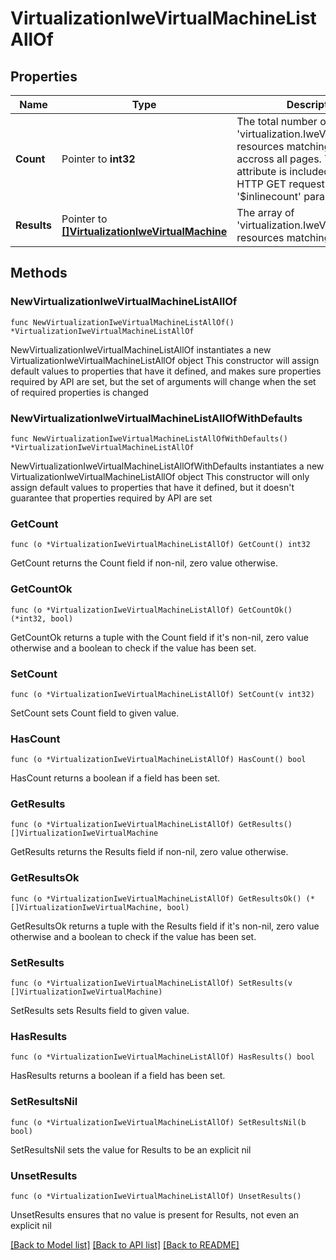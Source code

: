 # VirtualizationIweVirtualMachineListAllOf

## Properties

Name | Type | Description | Notes
------------ | ------------- | ------------- | -------------
**Count** | Pointer to **int32** | The total number of &#39;virtualization.IweVirtualMachine&#39; resources matching the request, accross all pages. The &#39;Count&#39; attribute is included when the HTTP GET request includes the &#39;$inlinecount&#39; parameter. | [optional] 
**Results** | Pointer to [**[]VirtualizationIweVirtualMachine**](VirtualizationIweVirtualMachine.md) | The array of &#39;virtualization.IweVirtualMachine&#39; resources matching the request. | [optional] 

## Methods

### NewVirtualizationIweVirtualMachineListAllOf

`func NewVirtualizationIweVirtualMachineListAllOf() *VirtualizationIweVirtualMachineListAllOf`

NewVirtualizationIweVirtualMachineListAllOf instantiates a new VirtualizationIweVirtualMachineListAllOf object
This constructor will assign default values to properties that have it defined,
and makes sure properties required by API are set, but the set of arguments
will change when the set of required properties is changed

### NewVirtualizationIweVirtualMachineListAllOfWithDefaults

`func NewVirtualizationIweVirtualMachineListAllOfWithDefaults() *VirtualizationIweVirtualMachineListAllOf`

NewVirtualizationIweVirtualMachineListAllOfWithDefaults instantiates a new VirtualizationIweVirtualMachineListAllOf object
This constructor will only assign default values to properties that have it defined,
but it doesn't guarantee that properties required by API are set

### GetCount

`func (o *VirtualizationIweVirtualMachineListAllOf) GetCount() int32`

GetCount returns the Count field if non-nil, zero value otherwise.

### GetCountOk

`func (o *VirtualizationIweVirtualMachineListAllOf) GetCountOk() (*int32, bool)`

GetCountOk returns a tuple with the Count field if it's non-nil, zero value otherwise
and a boolean to check if the value has been set.

### SetCount

`func (o *VirtualizationIweVirtualMachineListAllOf) SetCount(v int32)`

SetCount sets Count field to given value.

### HasCount

`func (o *VirtualizationIweVirtualMachineListAllOf) HasCount() bool`

HasCount returns a boolean if a field has been set.

### GetResults

`func (o *VirtualizationIweVirtualMachineListAllOf) GetResults() []VirtualizationIweVirtualMachine`

GetResults returns the Results field if non-nil, zero value otherwise.

### GetResultsOk

`func (o *VirtualizationIweVirtualMachineListAllOf) GetResultsOk() (*[]VirtualizationIweVirtualMachine, bool)`

GetResultsOk returns a tuple with the Results field if it's non-nil, zero value otherwise
and a boolean to check if the value has been set.

### SetResults

`func (o *VirtualizationIweVirtualMachineListAllOf) SetResults(v []VirtualizationIweVirtualMachine)`

SetResults sets Results field to given value.

### HasResults

`func (o *VirtualizationIweVirtualMachineListAllOf) HasResults() bool`

HasResults returns a boolean if a field has been set.

### SetResultsNil

`func (o *VirtualizationIweVirtualMachineListAllOf) SetResultsNil(b bool)`

 SetResultsNil sets the value for Results to be an explicit nil

### UnsetResults
`func (o *VirtualizationIweVirtualMachineListAllOf) UnsetResults()`

UnsetResults ensures that no value is present for Results, not even an explicit nil

[[Back to Model list]](../README.md#documentation-for-models) [[Back to API list]](../README.md#documentation-for-api-endpoints) [[Back to README]](../README.md)


